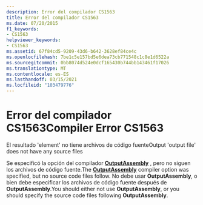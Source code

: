 ```yaml
---
description: Error del compilador CS1563
title: Error del compilador CS1563
ms.date: 07/20/2015
f1_keywords:
- CS1563
helpviewer_keywords:
- CS1563
ms.assetid: 67f84cd5-9209-43d6-b642-3628ef84ce4c
ms.openlocfilehash: 7be1c5e157bd5e6dea73cb771548c1c8e1d6522a
ms.sourcegitcommit: 0bb8074d524e0dcf165430b744bb143461f17026
ms.translationtype: MT
ms.contentlocale: es-ES
ms.lasthandoff: 03/15/2021
ms.locfileid: "103479776"
---
```

# <a name="compiler-error-cs1563"></a><span data-ttu-id="15e67-103">Error del compilador CS1563</span><span class="sxs-lookup"><span data-stu-id="15e67-103">Compiler Error CS1563</span></span>

<span data-ttu-id="15e67-104">El resultado 'element' no tiene archivos de código fuente</span><span class="sxs-lookup"><span data-stu-id="15e67-104">Output 'output file' does not have any source files</span></span>  
  
 <span data-ttu-id="15e67-105">Se especificó la opción del compilador [**OutputAssembly**](../language-reference/compiler-options/output.md#outputassembly) , pero no siguen los archivos de código fuente.</span><span class="sxs-lookup"><span data-stu-id="15e67-105">The [**OutputAssembly**](../language-reference/compiler-options/output.md#outputassembly) compiler option was specified, but no source code files follow.</span></span> <span data-ttu-id="15e67-106">No debe usar **OutputAssembly**, o bien debe especificar los archivos de código fuente después de **OutputAssembly**.</span><span class="sxs-lookup"><span data-stu-id="15e67-106">You should either not use **OutputAssembly**, or you should specify the source code files following **OutputAssembly**.</span></span>
